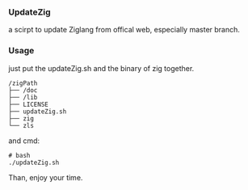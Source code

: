 ### UpdateZig 
a scirpt to update Ziglang from offical web, especially master branch.

### Usage
just put the updateZig.sh and the binary of zig together.
```
/zigPath
├── /doc
├── /lib
├── LICENSE
├── updateZig.sh
├── zig
└── zls
```
and cmd:
```
# bash 
./updateZig.sh
```
Than, enjoy your time.



